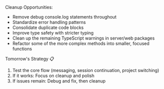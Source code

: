   Cleanup Opportunities:
  - Remove debug console.log statements throughout
  - Standardize error handling patterns
  - Consolidate duplicate code blocks
  - Improve type safety with stricter typing
  - Clean up the remaining TypeScript warnings in server/web packages
  - Refactor some of the more complex methods into smaller, focused functions

  Tomorrow's Strategy 📋

  1. Test the core flow (messaging, session continuation, project switching)
  2. If it works: Focus on cleanup and polish
  3. If issues remain: Debug and fix, then cleanup